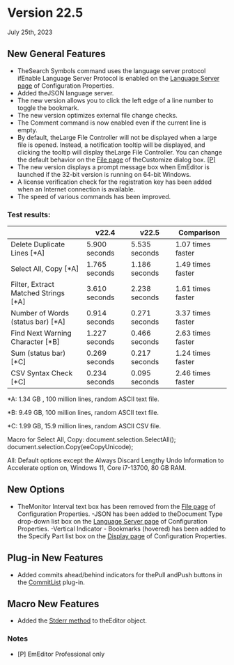 # Version 22.5

July 25th, 2023

## New General Features

- TheSearch Symbols command uses the language server protocol ifEnable Language Server Protocol is enabled on the [Language Server page](../dlg/properties/language_server/index) of Configuration Properties. <pro />
- Added theJSON language server. <pro />
- The new version allows you to click the left edge of a line number to toggle the bookmark.
- The new version optimizes external file change checks.
- The Comment command is now enabled even if the current line is empty.
- By default, theLarge File Controller will not be displayed when a large file is opened. Instead, a notification tooltip will be displayed, and clicking the tooltip will display theLarge File Controller. You can change the default behavior on the [File page](../dlg/customize/file/index) of theCustomize dialog box. [\[P\]](#profree)
- The new version displays a prompt message box when EmEditor is launched if the 32-bit version is running on 64-bit Windows.
- A license verification check for the registration key has been added when an Internet connection is available.
- The speed of various commands has been improved.

### Test results:

|  | v22.4 | v22.5 | Comparison |
| --- | --- | --- | --- |
| Delete Duplicate Lines \[\*A\] | 5.900 seconds | 5.535 seconds | 1.07 times faster |
| Select All, Copy \[\*A\] | 1.765 seconds | 1.186 seconds | 1.49 times faster |
| Filter, Extract Matched Strings \[\*A\] | 3.610 seconds | 2.238 seconds | 1.61 times faster |
| Number of Words (status bar) \[\*A\] | 0.914 seconds | 0.271 seconds | 3.37 times faster |
| Find Next Warning Character \[\*B\] | 1.227 seconds | 0.466 seconds | 2.63 times faster |
| Sum (status bar) \[\*C\] | 0.269 seconds | 0.217 seconds | 1.24 times faster |
| CSV Syntax Check \[\*C\] | 0.234 seconds | 0.095 seconds | 2.46 times faster |

\*A: 1.34 GB , 100 million lines, random ASCII text file.

\*B: 9.49 GB, 100 million lines, random ASCII text file.

\*C: 1.99 GB, 15.9 million lines, random ASCII CSV file.

Macro for Select All, Copy: document.selection.SelectAll(); document.selection.Copy(eeCopyUnicode);

All: Default options except the Always Discard Lengthy Undo Information to Accelerate option on, Windows 11, Core i7-13700, 80 GB RAM.

## New Options

- TheMonitor Interval text box has been removed from the [File page](../dlg/properties/file/index) of Configuration Properties.
-JSON has been added to theDocument Type drop-down list box on the [Language Server page](../dlg/properties/language_server/index) of Configuration Properties. <pro />
-Vertical Indicator - Bookmarks (hovered) has been added to the Specify Part list box on the [Display page](../dlg/properties/display/index) of Configuration Properties.

## Plug-in New Features <pro />

- Added commits ahead/behind indicators for thePull andPush buttons in the [CommitList](../howto/plugin/plugin_commit_list) plug-in.

## Macro New Features <pro />

- Added the [Stderr method](../macro/editor/stderr) to theEditor object.

### Notes

- \[P\] EmEditor Professional only
